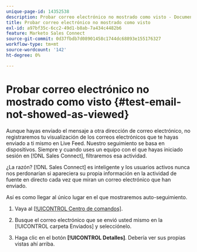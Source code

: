 ```yaml
---
unique-page-id: 14352538
description: Probar correo electrónico no mostrado como visto - Documentos de Marketo - Documentación del producto
title: Probar correo electrónico no mostrado como visto
exl-id: a97bf35c-6cc2-49d1-b8ab-7a434c4482b6
feature: Marketo Sales Connect
source-git-commit: 0d37fbdb7d08901458c1744dc68893e155176327
workflow-type: tm+mt
source-wordcount: '142'
ht-degree: 0%

---
```


# Probar correo electrónico no mostrado como visto {#test-email-not-showed-as-viewed}

Aunque hayas enviado el mensaje a otra dirección de correo electrónico, no registraremos tu visualización de los correos electrónicos que te hayas enviado a ti mismo en Live Feed. Nuestro seguimiento se basa en dispositivos. Siempre y cuando uses un equipo con el que hayas iniciado sesión en [!DNL Sales Connect], filtraremos esa actividad.

¿La razón? [!DNL Sales Connect] es inteligente y los usuarios activos nunca nos perdonarían si apareciera su propia información en la actividad de fuente en directo cada vez que miran un correo electrónico que han enviado.

Así es como llegar al único lugar en el que mostraremos auto-seguimiento.

1. Vaya al [[!UICONTROL Centro de comandos]](https://toutapp.com/).

1. Busque el correo electrónico que se envió usted mismo en la [!UICONTROL carpeta Enviados] y selecciónelo.

1. Haga clic en el botón **[!UICONTROL Detalles]**. Debería ver sus propias vistas ahí arriba.
